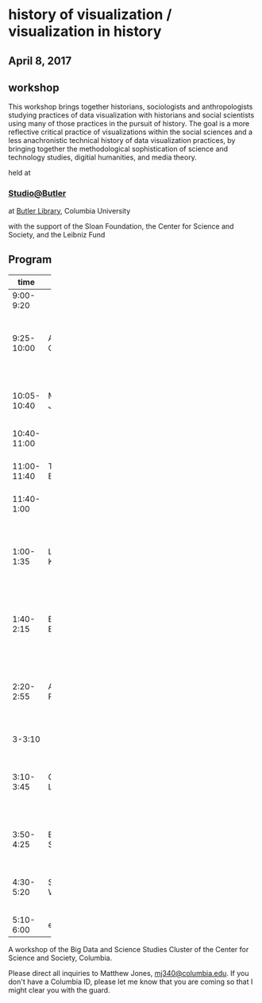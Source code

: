 # history of visualization / visualization in history
## April 8, 2017

## workshop

This workshop brings together historians, sociologists and anthropologists studying practices of data visualization with historians and social scientists using many of those practices in the pursuit of history. The goal is a more reflective critical practice of visualizations within the social sciences and a less anachronistic technical history of data visualization practices, by bringing together the methodological sophistication of science and technology studies, digitial humanities, and media theory.

held at 

### [Studio@Butler](https://studio.cul.columbia.edu/) 

at [Butler Library](https://www.google.com/maps/place/Butler+Library/@40.8064029,-73.9654085,17z/data=!3m1!4b1!4m5!3m4!1s0x89c2f63c31da1355:0xf11ddb8a69ec829b!8m2!3d40.8064029!4d-73.9632198), Columbia University

with the support of the Sloan Foundation, the Center for Science and Society, and the Leibniz Fund


## Program

<table style="width:17%;">
<colgroup>
<col width="5%" />
<col width="5%" />
<col width="5%" />
</colgroup>
<thead>
<tr class="header">
<th>time</th>
<th>name</th>
<th>title</th>
</tr>
</thead>
<tbody>
<tr class="odd">
<td>9:00-9:20</td>
<td></td>
<td>Introductions</td>
</tr>
<tr class="even">
<td>9:25-10:00</td>
<td>Alex Compolo</td>
<td>Perception and Processing: Cognitive Influences on Data Visualization</td>
</tr>
<tr class="odd">
<td>10:05-10:40</td>
<td>Matthew Jones</td>
<td>Visualizing data and augmenting cognition from John Tukey to ggplot2</td>
</tr>
<tr class="even">
<td>10:40-11:00</td>
<td></td>
<td>coffee break</td>
</tr>
<tr class="odd">
<td>11:00-11:40</td>
<td>Ted Byfield</td>
<td>Six Miles From Earth, Loosed From Its Dream of Life.</td>
</tr>
<tr class="even">
<td>11:40-1:00</td>
<td></td>
<td>LUNCH</td>
</tr>
<tr class="odd">
<td>1:00-1:35</td>
<td>Lauren Klein</td>
<td>Elizabeth Peabody’s <em>Chronological History</em>: Knowledge, Labor, Embodiment, and Design</td>
</tr>
<tr class="even">
<td>1:40-2:15</td>
<td>Eamonn Bell</td>
<td>Seeing ear to ear: Mixed metaphors in musical data visualization</td>
</tr>
<tr class="odd">
<td>2:20-2:55</td>
<td>Aaron Plasek</td>
<td>New Historical Knowledge: 21st C machine learning to examine mid-20th C ‘trading zones’ of computation </td>
</tr>
<tr class="even">
<td>3-3:10</td>
<td></td>
<td>coffee break</td>
</tr>
<tr class="odd">
<td>3:10-3:45</td>
<td>Crystal Lee</td>
<td>Lining Things Up: Mapping Time, Power, and Politics in Joseph Priestley’s <em>Chart of History</em>.</td>
</tr>
<tr class="even">
<td>3:50-4:25</td>
<td>Ben Schmidt</td>
<td>Drawing the frontier line at the US Census, 1870-1920</td>
</tr>
<tr class="odd">
<td>4:30-5:20</td>
<td>Scott Weingart</td>
<td>What Networks Argue: Visual Metaphors in History and Historiography</td>
</tr>
<tr class="even">
<td>5:10-6:00</td>
<td>everybody</td>
<td>up of wrap / reflection</td>
</tr>
</tbody>
</table>


A workshop of the Big Data and Science Studies Cluster of the Center for Science and Society, Columbia.

Please direct all inquiries to Matthew Jones, mj340@columbia.edu. If you don't have a Columbia ID, please let me know that you are coming so that I might clear you with the guard.
